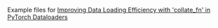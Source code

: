 Example files for [Improving Data Loading Efficiency with 'collate_fn' in PyTorch Dataloaders](http://python.sbyai.com/2023/10/improving-data-loading-efficiency-with.html)